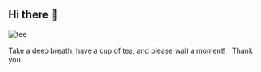 ## Hi there 👋
![tee](https://github.com/user-attachments/assets/60008a27-e628-4ed2-85b9-8214feaf7d93)
<!--
**Makutosi/Makutosi** is a ✨ _special_ ✨ repository because its `README.md` (this file) appears on your GitHub profile.

Here are some ideas to get you started:

- 🔭 I’m currently working on ...
- 🌱 I’m currently learning ...
- 👯 I’m looking to collaborate on ...
- 🤔 I’m looking for help with ...
- 💬 Ask me about ...
- 📫 How to reach me: ...
- 😄 Pronouns: ...
- ⚡ Fun fact: ...
-->

Take a deep breath, have a cup of tea, and please wait a moment!　Thank you.
